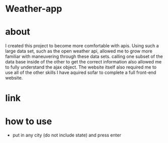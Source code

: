 # Weather-app


# about
I created this project to become more comfortable with apis. Using such a large data set, such as the open weather api, allowed me to grow more familiar with maneuvering through these data sets. calling one subset of the data base inside of the other to get the correct information also allowed me to fully understand the ajax object. The website itself also required me to use all of the other skills I have aquired sofar to complete a full front-end website. 

# link


# how to use 
- put in any city (do not include state) and press enter

